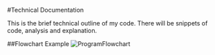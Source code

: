 #Technical Documentation

This is the brief technical outline of my code. There will be snippets of code, analysis and explanation.

##Flowchart Example
![ProgramFlowchart](https://github.com/user-attachments/assets/6a17ec83-4aa2-40af-ab26-16bfd0f18966)

